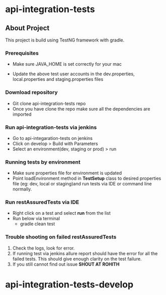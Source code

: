 # api-integration-tests

## About Project
This project is build using TestNG framework with gradle.

### Prerequisites
- Make sure JAVA_HOME is set correctly for your mac

- Update the above test user accounts in the dev.properties, local.properties and staging.properties files    

### Download repository
- Git clone api-integration-tests repo
- Once you have clone the repo make sure all the dependencies are imported

### Run api-integration-tests via jenkins
- Go to api-integaration-tests on jenkins
- Click on develop > Build with Parameters
- Select an environment(dev, staging or prod) > run

### Running tests by environment
- Make sure properties file for environment is updated 
- Point loadEnvironment method in **TestSetup** class to desired properties file 
(eg: dev, local or staging)and run tests via IDE or command line normally.    

### Run restAssuredTests via IDE
- Right click on a test and select **run** from the list  
- Run below via terminal
    - gradle clean test 

### Trouble shooting on failed restAssuredTests
1. Check the logs, look for error.
2. If running test via jenkins allure report should have the error for all the failed tests. 
   This should give enough clarity on the test failure.
3. If you still cannot find out issue **SHOUT AT ROHITH**
# api-integration-tests-develop
